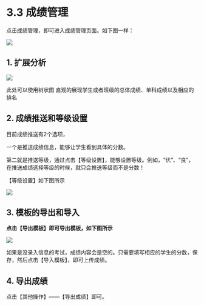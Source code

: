 # 3.3 成绩管理

点击成绩管理，即可进入成绩管理页面。如下图一样：

![](https://ae01.alicdn.com/kf/He4fac214bab1471e921bf02c2dd84605p.png)

## 1. 扩展分析

![](https://ae01.alicdn.com/kf/H1bac9ec3dd604046a27e990726b63e46a.png)

此处可以使用树状图 直观的展现学生或者班级的总体成绩、单科成绩以及相应的排名

## 2. 成绩推送和等级设置

目前成绩推送有2个选项，

一个是推送成绩信息，能够让学生看到具体的分数。

第二就是推送等级，通过点击【等级设置】，能够设置等级。例如，“优”、“良”，在推送成绩选择等级的时候，就只会推送等级而不是分数！

【等级设置】如下图所示

![](https://ae01.alicdn.com/kf/Heda5c5b435764907a0435df9d70cba114.png)


## 3. 模板的导出和导入

**点击【导出模板】即可导出模板，如下图所示**

![](https://ae01.alicdn.com/kf/H30580f0edaeb43998b5860094ed48c14t.png)

如果是没录入信息的考试，成绩内容会是空的。只需要填写相应的学生的分数，保存，然后点击【导入模板】，即可上传成绩。

## 4. 导出成绩

点击【其他操作】——【导出成绩】即可。